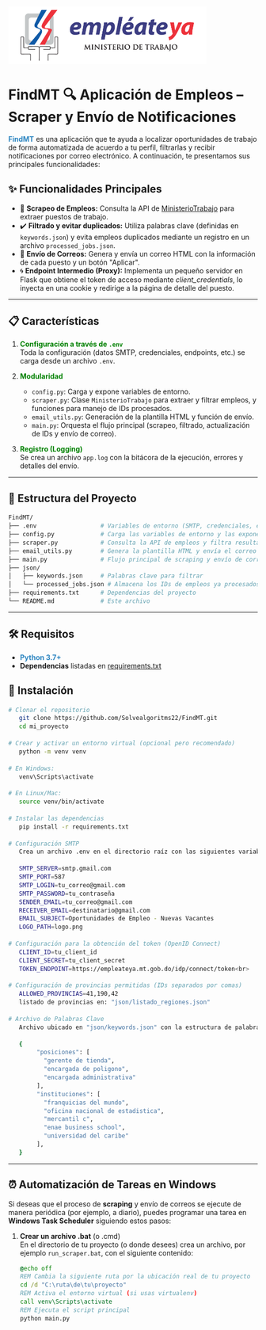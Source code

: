 <!-- Imagen de cabecera (puedes alojarla en tu repo, en la carpeta assets o donde prefieras) -->
<img src="https://github.com/Solvealgoritms22/FindMT/blob/main/assets/images/trabajo2.png" alt="Encabezado" width="400" padding="10"/>

# FindMT :mag: Aplicación de Empleos – Scraper y Envío de Notificaciones

<span style="color:#2E86C1"><strong>FindMT</strong></span> es una aplicación que te ayuda a localizar oportunidades de trabajo de forma automatizada de acuerdo a tu perfil, filtrarlas y recibir notificaciones por correo electrónico. A continuación, te presentamos sus principales funcionalidades:

## :sparkles: Funcionalidades Principales

- :dart: **Scrapeo de Empleos:** Consulta la API de [MinisterioTrabajo](https://empleateya.mt.gob.do) para extraer puestos de trabajo.
- :heavy_check_mark: **Filtrado y evitar duplicados:** Utiliza palabras clave (definidas en `keywords.json`) y evita empleos duplicados mediante un registro en un archivo `processed_jobs.json`.
- :email: **Envío de Correos:** Genera y envía un correo HTML con la información de cada puesto y un botón "Aplicar".
- :cyclone: **Endpoint Intermedio (Proxy):** Implementa un pequeño servidor en Flask que obtiene el token de acceso mediante *client_credentials*, lo inyecta en una cookie y redirige a la página de detalle del puesto.

---

## :clipboard: Características

1. <span style="color:green">**Configuración a través de `.env`**</span>  
   Toda la configuración (datos SMTP, credenciales, endpoints, etc.) se carga desde un archivo `.env`.

2. <span style="color:green">**Modularidad**</span>  
   - `config.py`: Carga y expone variables de entorno.  
   - `scraper.py`: Clase `MinisterioTrabajo` para extraer y filtrar empleos, y funciones para manejo de IDs procesados.  
   - `email_utils.py`: Generación de la plantilla HTML y función de envío.  
   - `main.py`: Orquesta el flujo principal (scrapeo, filtrado, actualización de IDs y envío de correo).

3. <span style="color:green">**Registro (Logging)**</span>  
   Se crea un archivo `app.log` con la bitácora de la ejecución, errores y detalles del envío.

---

## :file_folder: Estructura del Proyecto

```bash
FindMT/
├── .env                  # Variables de entorno (SMTP, credenciales, endpoints, etc.)
├── config.py             # Carga las variables de entorno y las expone
├── scraper.py            # Consulta la API de empleos y filtra resultados
├── email_utils.py        # Genera la plantilla HTML y envía el correo
├── main.py               # Flujo principal de scraping y envío de correos
├── json/
│   ├── keywords.json     # Palabras clave para filtrar
│   └── processed_jobs.json # Almacena los IDs de empleos ya procesados
├── requirements.txt      # Dependencias del proyecto
└── README.md             # Este archivo
```
---
## :hammer_and_wrench: Requisitos

- <span style="color:#2E86C1;">**Python 3.7+**</span>  
- **Dependencias** listadas en [requirements.txt](requirements.txt)

## :rocket: Instalación
```bash
# Clonar el repositorio
   git clone https://github.com/Solvealgoritms22/FindMT.git
   cd mi_proyecto
   
# Crear y activar un entorno virtual (opcional pero recomendado)
   python -m venv venv

# En Windows:
   venv\Scripts\activate

# En Linux/Mac:
   source venv/bin/activate

# Instalar las dependencias
   pip install -r requirements.txt

# Configuración SMTP
   Crea un archivo .env en el directorio raíz con las siguientes variables (ajusta los valores según tu entorno):

   SMTP_SERVER=smtp.gmail.com
   SMTP_PORT=587
   SMTP_LOGIN=tu_correo@gmail.com
   SMTP_PASSWORD=tu_contraseña
   SENDER_EMAIL=tu_correo@gmail.com
   RECEIVER_EMAIL=destinatario@gmail.com
   EMAIL_SUBJECT=Oportunidades de Empleo - Nuevas Vacantes
   LOGO_PATH=logo.png

# Configuración para la obtención del token (OpenID Connect)
   CLIENT_ID=tu_client_id
   CLIENT_SECRET=tu_client_secret
   TOKEN_ENDPOINT=https://empleateya.mt.gob.do/idp/connect/token<br>

# Configuración de provincias permitidas (IDs separados por comas)
   ALLOWED_PROVINCIAS=41,190,42
   listado de provincias en: "json/listado_regiones.json"

# Archivo de Palabras Clave
   Archivo ubicado en "json/keywords.json" con la estructura de palabras clave. Ejemplo:

   {
        "posiciones": [
          "gerente de tienda",
          "encargada de poligono",
          "encargada administrativa"
        ],
        "instituciones": [
          "franquicias del mundo",
          "oficina nacional de estadistica",
          "mercantil c",
          "enae business school",
          "universidad del caribe"
        ],
   }
```
---
## :alarm_clock: Automatización de Tareas en Windows
   Si deseas que el proceso de **scraping** y envío de correos se ejecute de manera periódica (por ejemplo, a diario), puedes programar una tarea en **Windows Task Scheduler** siguiendo estos pasos:

   1. **Crear un archivo .bat** (o .cmd)  
      En el directorio de tu proyecto (o donde desees) crea un archivo, por ejemplo `run_scraper.bat`, con el siguiente contenido:

      ```bat
      @echo off
      REM Cambia la siguiente ruta por la ubicación real de tu proyecto
      cd /d "C:\ruta\de\tu\proyecto"
      REM Activa el entorno virtual (si usas virtualenv)
      call venv\Scripts\activate
      REM Ejecuta el script principal
      python main.py
